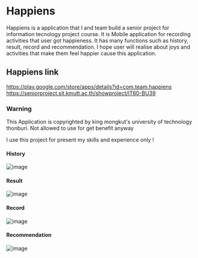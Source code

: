 # Happiens

Happiens is  a  application that  I and team build a senior project for information tecnology project course. It is Mobile application for recording activities that user got happieness. It has many functions  such as history, result, record  and recommendation. I hope user will realise about joys and activities that make them feel happier cause this application. 

## Happiens link
https://play.google.com/store/apps/details?id=com.team.happiens<br/>
https://seniorproject.sit.kmutt.ac.th/showproject/IT60-BU39

### Warning
This Application is copyrighted by king mongkut's university of technology thonburi. Not allowed to use for get benefit anyway <br/>

I use this project for present my skills and experience only !

#### History
![image](https://raw.githubusercontent.com/pleumza2009/Happien/master/picture/History.jpg)
#### Result
![image](https://raw.githubusercontent.com/pleumza2009/Happien/master/picture/Result.jpg)
#### Record
![image](https://raw.githubusercontent.com/pleumza2009/Happien/master/picture/Record.jpg)
#### Recommendation
![image](https://raw.githubusercontent.com/pleumza2009/Happien/master/picture/Recommendation.jpg)
